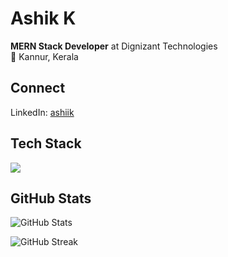 # Ashik K

**MERN Stack Developer** at Dignizant Technologies  
📍 Kannur, Kerala

## Connect

LinkedIn: [ashiik](https://www.linkedin.com/in/ashiik/)

## Tech Stack

<img src="https://skillicons.dev/icons?i=js,react,nodejs,mongodb,postgresql,nextjs,redux,git" />

## GitHub Stats

![GitHub Stats](https://github-readme-stats.vercel.app/api?username=ashik234&show_icons=true&theme=minimal&hide_border=true)

![GitHub Streak](https://github-readme-streak-stats.herokuapp.com/?user=ashik234&theme=minimal&hide_border=true)
